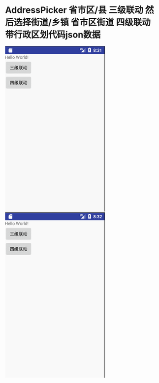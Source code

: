 # AddressPicker 省市区/县 三级联动 然后选择街道/乡镇  省市区街道 四级联动  带行政区划代码json数据

![三级联动](https://github.com/liuxuliangcumt/AddressPicker/blob/master/app/src/main/java/com/realpower/addresspicker/screenshot/three.gif)
![四级联动](https://github.com/liuxuliangcumt/AddressPicker/blob/master/app/src/main/java/com/realpower/addresspicker/screenshot/four.gif)
